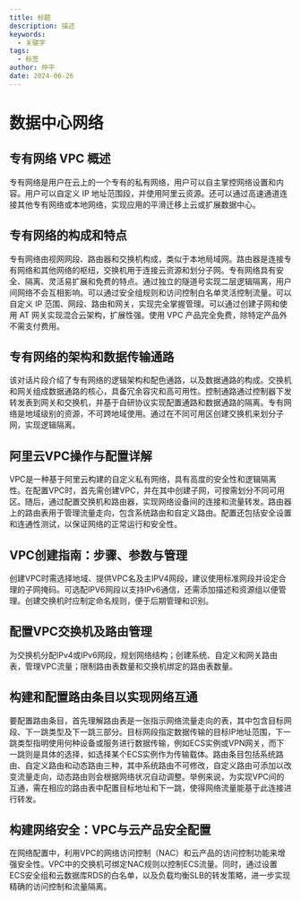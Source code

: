 ```yaml
---
title: 标题
description: 描述
keywords:
  - 关键字
tags:
  - 标签
author: 仲平
date: 2024-06-26
---
```


# 数据中心网络

## 专有网络 VPC 概述

专有网络是用户在云上的一个专有的私有网络，用户可以自主掌控网络设置和内容。用户可以自定义 IP 地址范围段，并使用阿里云资源。还可以通过高速通道连接其他专有网络或本地网络，实现应用的平滑迁移上云或扩展数据中心。

## 专有网络的构成和特点

专有网络由视网网段、路由器和交换机构成，类似于本地局域网。路由器是连接专有网络和其他网络的枢纽，交换机用于连接云资源和划分子网。专有网络具有安全、隔离、灵活易扩展和免费的特点。通过独立的隧道号实现二层逻辑隔离，用户间网络不会互相影响。可以通过安全组规则和访问控制白名单灵活控制流量。可以自定义 IP 范围、网段、路由和网关，实现完全掌握管理。可以通过创建子网和使用 AT 网关实现混合云架构，扩展性强。使用 VPC 产品完全免费，除特定产品外不需支付费用。

## 专有网络的架构和数据传输通路

该对话片段介绍了专有网络的逻辑架构和配色通路，以及数据通路的构成。交换机和网关组成数据通路的核心，具备冗余容灾和高可用性。控制通路通过控制器下发转发表到网关和交换机，并基于自研协议实现配置通路和数据通路的隔离。专有网络是地域级别的资源，不可跨地域使用。通过在不同可用区创建交换机来划分子网，实现逻辑隔离。

## 阿里云VPC操作与配置详解

VPC是一种基于阿里云构建的自定义私有网络，具有高度的安全性和逻辑隔离性。在配置VPC时，首先需创建VPC，并在其中创建子网，可按需划分不同可用区。随后，通过配置交换机和路由器，实现网络设备间的连接和流量转发。路由器上的路由表用于管理流量走向，包含系统路由和自定义路由。配置还包括安全设置和连通性测试，以保证网络的正常运行和安全性。

## VPC创建指南：步骤、参数与管理

创建VPC时需选择地域、提供VPC名及主IPV4网段，建议使用标准网段并设定合理的子网掩码。可选配IPV6网段以支持IPv6通信，还需添加描述和资源组以便管理。创建交换机时应制定命名规则，便于后期管理和识别。

## 配置VPC交换机及路由管理

为交换机分配IPv4或IPv6网段，规划网络结构；创建系统、自定义和网关路由表，管理VPC流量；限制路由表数量和交换机绑定的路由表数量。

## 构建和配置路由条目以实现网络互通

要配置路由条目，首先理解路由表是一张指示网络流量走向的表，其中包含目标网段、下一跳类型及下一跳三部分。目标网段指定数据传输的目标IP地址范围，下一跳类型指明使用何种设备或服务进行数据传输，例如ECS实例或VPN网关，而下一跳则是具体的选择，如选择某个ECS实例作为传输载体。路由条目包括系统路由、自定义路由和动态路由三种，其中系统路由不可修改，自定义路由可添加以改变流量走向，动态路由则会根据网络状况自动调整。举例来说，为实现VPC间的互通，需在相应的路由表中配置目标地址和下一跳，使得网络流量能基于此连接进行转发。

## 构建网络安全：VPC与云产品安全配置

在网络配置中，利用VPC的网络访问控制（NAC）和云产品的访问控制功能来增强安全性。VPC中的交换机可绑定NAC规则以控制ECS流量。同时，通过设置ECS安全组和云数据库RDS的白名单，以及负载均衡SLB的转发策略，进一步实现精确的访问控制和流量隔离。
